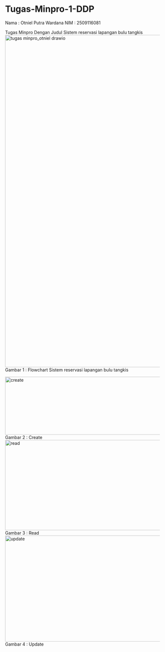 # Tugas-Minpro-1-DDP
Nama : Otniel Putra Wardana
NIM : 2509116081

Tugas Minpro Dengan Judul
Sistem reservasi lapangan bulu tangkis
<img width="767" height="1078" alt="tugas minpro_otniel drawio" src="https://github.com/user-attachments/assets/769e210d-4413-4cc2-bb07-1ef4b79d4128" />
Gambar 1 : Flowchart Sistem reservasi lapangan bulu tangkis

<img width="585" height="188" alt="create" src="https://github.com/user-attachments/assets/a969927b-db2e-4657-af26-f30562b98b1b" />
Gambar 2 : Create

<img width="637" height="293" alt="read" src="https://github.com/user-attachments/assets/589c7890-c05a-4fd8-afe5-13c6b6b120a2" />
Gambar 3 : Read

<img width="1047" height="344" alt="update" src="https://github.com/user-attachments/assets/0813cff0-89a3-4299-8081-3cbd991e070f" />
Gambar 4 : Update
